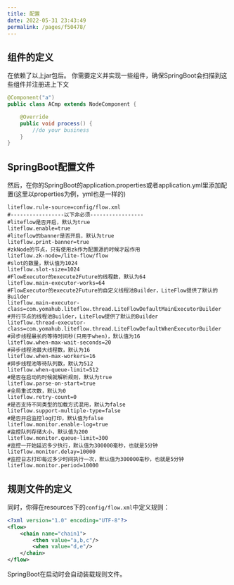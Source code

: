```yaml
---
title: 配置
date: 2022-05-31 23:43:49
permalink: /pages/f50478/
---
```


## 组件的定义
在依赖了以上jar包后。
你需要定义并实现一些组件，确保SpringBoot会扫描到这些组件并注册进上下文
```java
@Component("a")
public class ACmp extends NodeComponent {

	@Override
	public void process() {
		//do your business
	}
}
```

## SpringBoot配置文件
然后，在你的SpringBoot的application.properties或者application.yml里添加配置(这里以properties为例，yml也是一样的)
```properties
liteflow.rule-source=config/flow.xml
#-----------------以下非必须-----------------
#liteflow是否开启，默认为true
liteflow.enable=true
#liteflow的banner是否开启，默认为true
liteflow.print-banner=true
#zkNode的节点，只有使用zk作为配置源的时候才起作用
liteflow.zk-node=/lite-flow/flow
#slot的数量，默认值为1024
liteflow.slot-size=1024
#FlowExecutor的execute2Future的线程数，默认为64
liteflow.main-executor-works=64
#FlowExecutor的execute2Future的自定义线程池Builder，LiteFlow提供了默认的Builder
liteflow.main-executor-class=com.yomahub.liteflow.thread.LiteFlowDefaultMainExecutorBuilder
#并行节点的线程池Builder，LiteFlow提供了默认的Builder
liteflow.thread-executor-class=com.yomahub.liteflow.thread.LiteFlowDefaultWhenExecutorBuilder
#异步线程最长的等待时间秒(只用于when)，默认值为16
liteflow.when-max-wait-seconds=20
#异步线程池最大线程数，默认为16
liteflow.when-max-workers=16
#异步线程池等待队列数，默认为512
liteflow.when-queue-limit=512
#是否在启动的时候就解析规则，默认为true
liteflow.parse-on-start=true
#全局重试次数，默认为0
liteflow.retry-count=0
#是否支持不同类型的加载方式混用，默认为false
liteflow.support-multiple-type=false
#是否开启监控log打印，默认值为false
liteflow.monitor.enable-log=true
#监控队列存储大小，默认值为200
liteflow.monitor.queue-limit=300
#监控一开始延迟多少执行，默认值为300000毫秒，也就是5分钟
liteflow.monitor.delay=10000
#监控日志打印每过多少时间执行一次，默认值为300000毫秒，也就是5分钟
liteflow.monitor.period=10000
```

## 规则文件的定义
同时，你得在resources下的`config/flow.xml`中定义规则：
```xml
<?xml version="1.0" encoding="UTF-8"?>
<flow>
    <chain name="chain1">
        <then value="a,b,c"/>
        <when value="d,e"/>
    </chain>
</flow>
```

SpringBoot在启动时会自动装载规则文件。